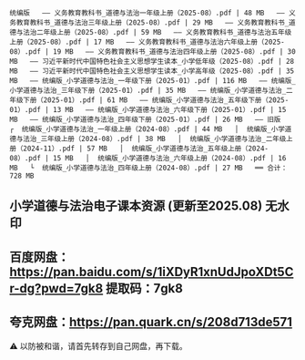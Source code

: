 ``统编版  
–– 义务教育教科书_道德与法治一年级上册（2025-08）.pdf | 48 MB  
–– 义务教育教科书_道德与法治三年级上册（2025-08）.pdf | 29 MB  
–– 义务教育教科书_道德与法治二年级上册（2025-08）.pdf | 59 MB  
–– 义务教育教科书_道德与法治五年级上册（2025-08）.pdf | 17 MB  
–– 义务教育教科书_道德与法治六年级上册（2025-08）.pdf | 19 MB  
–– 义务教育教科书_道德与法治四年级上册（2025-08）.pdf | 30 MB  
–– 习近平新时代中国特色社会主义思想学生读本_小学低年级（2025-08）.pdf | 28 MB  
–– 习近平新时代中国特色社会主义思想学生读本_小学高年级（2025-08）.pdf | 35 MB  
–– 统编版_小学道德与法治_一年级下册（2025-01）.pdf | 116 MB  
–– 统编版_小学道德与法治_三年级下册（2025-01）.pdf | 35 MB  
–– 统编版_小学道德与法治_二年级下册（2025-01）.pdf | 61 MB  
–– 统编版_小学道德与法治_五年级下册（2025-01）.pdf | 13 MB  
–– 统编版_小学道德与法治_六年级下册（2025-01）.pdf | 15 MB  
–– 统编版_小学道德与法治_四年级下册（2025-01）.pdf | 26 MB  
–– 旧版  
  ┌  统编版_小学道德与法治_一年级上册（2024-08）.pdf | 44 MB  
  │  统编版_小学道德与法治_三年级上册（2024-08）.pdf | 38 MB  
  │  统编版_小学道德与法治_二年级上册（2024-11）.pdf | 57 MB  
  │  统编版_小学道德与法治_五年级上册（2024-08）.pdf | 15 MB  
  │  统编版_小学道德与法治_六年级上册（2024-08）.pdf | 16 MB  
  └  统编版_小学道德与法治_四年级上册（2024-08）.pdf | 27 MB  
══ 合计：728 MB  ``


小学道德与法治电子课本资源 (更新至2025.08) 无水印
----------
百度网盘：https://pan.baidu.com/s/1iXDyR1xnUdJpoXDt5Cr-dg?pwd=7gk8
提取码：7gk8
----------
夸克网盘：https://pan.quark.cn/s/208d713de571
----------
⚠️ 以防被和谐，请首先转存到自己网盘，再下载。
